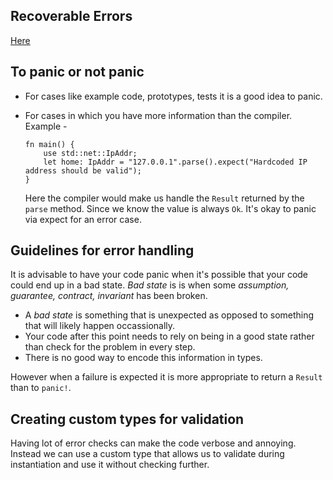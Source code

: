 ## Recoverable Errors

[Here](./recoverable_errors/README.md)

## To panic or not panic

- For cases like example code, prototypes, tests it is a good idea to panic.
- For cases in which you have more information than the compiler. Example -

	```
	fn main() {
	    use std::net::IpAddr;
	    let home: IpAddr = "127.0.0.1".parse().expect("Hardcoded IP address should be valid");
	}
	```

	Here the compiler would make us handle the `Result` returned by the `parse` method. 
	Since we know the value is always `Ok`. It's okay to panic via expect for an error case.

## Guidelines for error handling

It is advisable to have your code panic when it's possible that your code could end up in a bad state. _Bad state_ is is when some _assumption, guarantee, contract, invariant_ has been broken. 

- A _bad state_ is something that is unexpected as opposed to something that will likely happen occassionally.
- Your code after this point needs to rely on being in a good state rather than check for the problem in every step.
- There is no good way to encode this information in types.

However when a failure is expected it is more appropriate to return a `Result` than to `panic!`.

## Creating custom types for validation

Having lot of error checks can make the code verbose and annoying. Instead we can use a custom type that allows us to validate during instantiation and use it without checking further.



